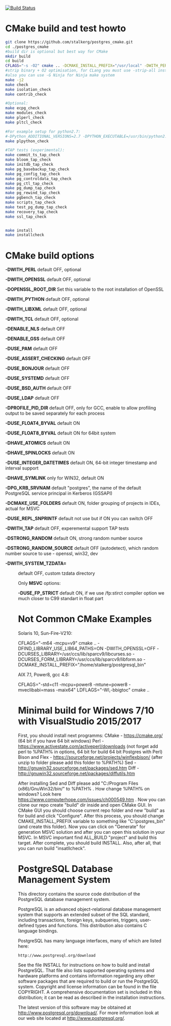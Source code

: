 [![Build Status](https://travis-ci.org/stalkerg/postgres_cmake.svg?branch=cmake)](https://travis-ci.org/stalkerg/postgres_cmake)

CMake build and test howto
==========================
```bash
git clone https://github.com/stalkerg/postgres_cmake.git
cd ./postgres_cmake
#build dir is optional but best way for CMake
mkdir build
cd build
CFLAGS="-s -O2" cmake .. -DCMAKE_INSTALL_PREFIX="/usr/local" -DWITH_PERL=ON -DWITH_LIBXML=ON
#strip binary + O2 optimisation, for CLang you must use -strip-all insted -s
#also you can use -G Ninja for Ninja make system
make -j2
make check
make isolation_check
make contrib_check

#Optional:
make ecpg_check
make modules_check
make plperl_check
make pltcl_check

#For example setup for python2.7:
#-DPython_ADDITIONAL_VERSIONS=2.7 -DPYTHON_EXECUTABLE=/usr/bin/python2.7
make plpython_check

#TAP tests (experimental):
make commit_ts_tap_check
make bloom_tap_check
make initdb_tap_check
make pg_basebackup_tap_check
make pg_config_tap_check
make pg_controldata_tap_check
make pg_ctl_tap_check
make pg_dump_tap_check
make pg_rewind_tap_check
make pgbench_tap_check
make scripts_tap_check
make test_pg_dump_tap_check
make recovery_tap_check
make ssl_tap_check


make install
make installcheck
```

CMake build options
===================
**-DWITH_PERL** default OFF, optional

**-DWITH_OPENSSL** default OFF, optional

**-DOPENSSL_ROOT_DIR** Set this variable to the root installation of OpenSSL

**-DWITH_PYTHON** default OFF, optional

**-DWITH_LIBXML** default OFF, optional

**-DWITH_TCL** default OFF, optional

**-DENABLE_NLS** default OFF

**-DENABLE_GSS** default OFF

**-DUSE_PAM** default OFF

**-DUSE_ASSERT_CHECKING** default OFF

**-DUSE_BONJOUR** default OFF

**-DUSE_SYSTEMD** default OFF

**-DUSE_BSD_AUTH** default OFF

**-DUSE_LDAP** default OFF

**-DPROFILE_PID_DIR** default OFF, only for GCC, enable to allow profiling output to be saved separately for each process

**-DUSE_FLOAT4_BYVAL** default ON

**-DUSE_FLOAT8_BYVAL** default ON for 64bit system

**-DHAVE_ATOMICS** default ON

**-DHAVE_SPINLOCKS** default ON

**-DUSE_INTEGER_DATETIMES** default ON, 64-bit integer timestamp and interval support

**-DHAVE_SYMLINK** only for WIN32, default ON

**-DPG_KRB_SRVNAM** default "postgres", the name of the default PostgreSQL service principal in Kerberos (GSSAPI)

**-DCMAKE_USE_FOLDERS** default ON, folder grouping of projects in IDEs, actual for MSVC

**-DUSE_REPL_SNPRINTF** default not use but if ON you can switch OFF

**-DWITH_TAP** default OFF, experemental support TAP tests

**-DSTRONG_RANDOM** default ON, strong random number source

**-DSTRONG_RANDOM_SOURCE** default OFF (autodetect), which random number source to use - openssl, win32, dev

**-DWITH_SYSTEM_TZDATA=<dir>** default OFF, custom tzdata directory

Only **MSVC** options:

**-DUSE_FP_STRICT** default ON, if we use /fp:stirct compiler option we much closer to C99 standart in float part

Not Common CMake Examples
==============

Solaris 10, Sun-Fire-V210:

CFLAGS="-m64 -mcpu=v9" cmake .. -DFIND_LIBRARY_USE_LIB64_PATHS=ON  -DWITH_OPENSSL=OFF -DCURSES_LIBRARY=/usr/ccs/lib/sparcv9/libcurses.so -DCURSES_FORM_LIBRARY=/usr/ccs/lib/sparcv9/libform.so -DCMAKE_INSTALL_PREFIX="/home/stalkerg/postgresql_bin"

AIX 7.1, Power8, gcc 4.8:

CFLAGS="-std=c11 -mcpu=power8 -mtune=power8 -mveclibabi=mass -maix64" LDFLAGS="-Wl,-bbigtoc"  cmake ..

Minimal build for Windows 7/10 with VisualStudio 2015/2017
==========================================================

First, you should install next programms:
CMake - https://cmake.org/ (64 bit if you have 64 bit windows)
Perl - https://www.activestate.com/activeperl/downloads (not forget add perl to %PATH% in options, 64 bit for build 64 bit Postgres with Perl)
Bison and Flex - https://sourceforge.net/projects/winflexbison/  (after unzip to folder please add this folder to %PATH%)
Sed - http://gnuwin32.sourceforge.net/packages/sed.htm
Diff - http://gnuwin32.sourceforge.net/packages/diffutils.htm

After installing Sed and Diff please add "C:/Program Files (x86)/GnuWin32/bin/" to %PATH% .
How change %PATH% on windows? Look here https://www.computerhope.com/issues/ch000549.htm .
Now you can clone our repo create "build" dir inside and open CMake GUI.
In CMake GUI you should choose current repo folder and new "build" as for build and click "Configure".
After this process, you should change CMAKE_INSTALL_PREFIX variable to something like "C:\\postgres_bin" (and create this folder). 
Now you can click on "Generate" for generation MSVC solution and after you can open this solution in your MSVC. 
In MSVC important find ALL_BUILD "project" and build this target. After complete, you should build INSTALL. 
Also, after all, that you can run build "insatllcheck".


PostgreSQL Database Management System
=====================================

This directory contains the source code distribution of the PostgreSQL
database management system.

PostgreSQL is an advanced object-relational database management system
that supports an extended subset of the SQL standard, including
transactions, foreign keys, subqueries, triggers, user-defined types
and functions.  This distribution also contains C language bindings.

PostgreSQL has many language interfaces, many of which are listed here:

	http://www.postgresql.org/download

See the file INSTALL for instructions on how to build and install
PostgreSQL.  That file also lists supported operating systems and
hardware platforms and contains information regarding any other
software packages that are required to build or run the PostgreSQL
system.  Copyright and license information can be found in the
file COPYRIGHT.  A comprehensive documentation set is included in this
distribution; it can be read as described in the installation
instructions.

The latest version of this software may be obtained at
http://www.postgresql.org/download/.  For more information look at our
web site located at http://www.postgresql.org/.
